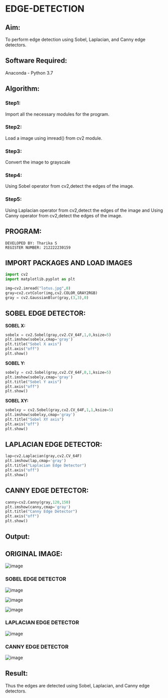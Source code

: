 # EDGE-DETECTION
## Aim:
To perform edge detection using Sobel, Laplacian, and Canny edge detectors.

## Software Required:
Anaconda - Python 3.7

## Algorithm:
### Step1:
Import all the necessary modules for the program.
### Step2:
Load a image using imread() from cv2 module.
### Step3:
Convert the image to grayscale
### Step4:
Using Sobel operator from cv2,detect the edges of the image.
### Step5:
Using Laplacian operator from cv2,detect the edges of the image and Using Canny operator from cv2,detect the edges of the image.
## PROGRAM:
```
DEVELOPED BY: Tharika S
REGISTER NUMBER: 212222230159
```
## IMPORT PACKAGES AND LOAD IMAGES
  ```python
import cv2
import matplotlib.pyplot as plt

img=cv2.imread("lotus.jpg",0)
gray=cv2.cvtColor(img,cv2.COLOR_GRAY2RGB)
gray = cv2.GaussianBlur(gray,(3,3),0)
```
## SOBEL EDGE DETECTOR:
**SOBEL X:**
  ```python
  sobelx = cv2.Sobel(gray,cv2.CV_64F,1,0,ksize=5)
plt.imshow(sobelx,cmap='gray')
plt.title("Sobel X axis")
plt.axis("off")
plt.show()
```
**SOBEL Y:**
```python
sobely = cv2.Sobel(gray,cv2.CV_64F,0,1,ksize=5)
plt.imshow(sobely,cmap='gray')
plt.title("Sobel Y axis")
plt.axis("off")
plt.show()
```
**SOBEL XY:**
  ```python
  sobelxy = cv2.Sobel(gray,cv2.CV_64F,1,1,ksize=5)
plt.imshow(sobelxy,cmap='gray')
plt.title("Sobel XY axis")
plt.axis("off")
plt.show()
```
## LAPLACIAN EDGE DETECTOR:
```python
lap=cv2.Laplacian(gray,cv2.CV_64F)
plt.imshow(lap,cmap='gray')
plt.title("Laplacian Edge Detector")
plt.axis("off")
plt.show()
```
## CANNY EDGE DETECTOR:
```python
canny=cv2.Canny(gray,120,150)
plt.imshow(canny,cmap='gray')
plt.title("Canny Edge Detector")
plt.axis("off")
plt.show()
```
## Output:
## ORIGINAL IMAGE:
![image](https://github.com/user-attachments/assets/5a5d2927-3d4b-4a59-a609-f69785e00f65)

### SOBEL EDGE DETECTOR
![image](https://github.com/user-attachments/assets/ad3ee93f-c50c-44e1-b60a-78fddde5ab38)

![image](https://github.com/user-attachments/assets/815e6572-b8bf-4011-95e6-712c73e99878)

![image](https://github.com/user-attachments/assets/344f94e5-3ab5-48ba-b31e-f21a79397a68)

### LAPLACIAN EDGE DETECTOR
![image](https://github.com/user-attachments/assets/7dc57f3a-7d99-45ec-baf3-45660f7d680b)



### CANNY EDGE DETECTOR
![image](https://github.com/user-attachments/assets/2b90a9ad-ecc4-4cb4-b793-96b7a95cfb11)


## Result:
Thus the edges are detected using Sobel, Laplacian, and Canny edge detectors.
